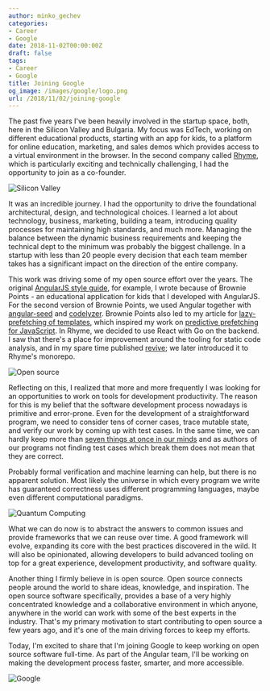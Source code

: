 ```yaml
---
author: minko_gechev
categories:
- Career
- Google
date: 2018-11-02T00:00:00Z
draft: false
tags:
- Career
- Google
title: Joining Google
og_image: /images/google/logo.png
url: /2018/11/02/joining-google
---
```


The past five years I've been heavily involved in the startup space, both, here in the Silicon Valley and Bulgaria. My focus was EdTech, working on different educational products, starting with an app for kids, to a platform for online education, marketing, and sales demos which provides access to a virtual environment in the browser. In the second company called [Rhyme](https://rhyme.com), which is particularly exciting and technically challenging, I had the opportunity to join as a co-founder.

![Silicon Valley](/images/google/silicon-valley.jpg)

It was an incredible journey. I had the opportunity to drive the foundational architectural, design, and technological choices. I learned a lot about technology, business, marketing, building a team, introducing quality processes for maintaining high standards, and much more. Managing the balance between the dynamic business requirements and keeping the technical dept to the minimum was probably the biggest challenge. In a startup with less than 20 people every decision that each team member takes has a significant impact on the direction of the entire company.

This work was driving some of my open source effort over the years. The original [AngularJS style guide](https://github.com/mgechev/angularjs-style-guide), for example, I wrote because of Brownie Points - an educational application for kids that I developed with AngularJS. For the second version of Brownie Points, we used Angular together with [angular-seed](https://github.com/mgechev/angular-seed) and [codelyzer](https://github.com/mgechev/codeyzer). Brownie Points also led to my article for [lazy-prefetching of templates](https://blog.mgechev.com/2013/10/01/angularjs-partials-lazy-prefetching-strategy-weighted-directed-graph/), which inspired my work on [predictive prefetching for JavaScript](https://blog.mgechev.com/2018/03/18/machine-learning-data-driven-bundling-webpack-javascript-markov-chain-angular-react/). In Rhyme, we decided to use React with Go on the backend. I saw that there's a place for improvement around the tooling for static code analysis, and in my spare time published [revive](https://github.com/mgechev/revive); we later introduced it to Rhyme's monorepo.

![Open source](/images/google/coding.jpg)

Reflecting on this, I realized that more and more frequently I was looking for an opportunities to work on tools for development productivity. The reason for this is my belief that the software development process nowadays is primitive and error-prone. Even for the development of a straightforward program, we need to consider tens of corner cases, trace mutable state, and verify our work by coming up with test cases. In the same time, we can hardly keep more than [seven things at once in our minds](https://en.wikipedia.org/wiki/Working_memory#Capacity) and as authors of our programs not finding test cases which break them does not mean that they are correct.

Probably formal verification and machine learning can help, but there is no apparent solution. Most likely the universe in which every program we write has guaranteed correctness uses different programming languages, maybe even different computational paradigms.

![Quantum Computing](/images/google/q.jpg)

What we can do now is to abstract the answers to common issues and provide frameworks that we can reuse over time. A good framework will evolve, expanding its core with the best practices discovered in the wild. It will also be opinionated, allowing developers to build advanced tooling on top for a great experience, development productivity, and software quality.


Another thing I firmly believe in is open source. Open source connects people around the world to share ideas, knowledge, and inspiration. The open source software specifically, provides a base of a very highly concentrated knowledge and a collaborative environment in which anyone, anywhere in the world can work with some of the best experts in the industry. That's my primary motivation to start contributing to open source a few years ago, and it's one of the main driving forces to keep my efforts.

Today, I'm excited to share that I'm joining Google to keep working on open source software full-time. As part of the Angular team, I'll be working on making the development process faster, smarter, and more accessible.

![Google](/images/google/googleplex.jpg)

